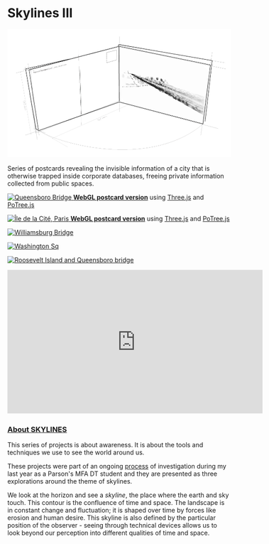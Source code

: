 # Skylines III

![IMAGE](Design/sk03.png)

Series of postcards revealing the invisible information of a city that is otherwise trapped inside corporate databases, freeing private information collected from public spaces.

[ ![Queensboro Bridge](https://farm8.staticflickr.com/7180/14113516245_ec15ab5cd6_b_d.jpg) ](http://patriciogonzalezvivo.com/2014/skylines/queensboro/)
[**WebGL postcard version**](http://patriciogonzalezvivo.com/2014/skylines/queensboro/) using [Three.js](http://threejs.org/) and [PoTree.js](http://potree.org/)

[ ![Île de la Cité, Paris](https://farm3.staticflickr.com/2936/14114245611_0c7b69a0b9_b_d.jpg) ](http://patriciogonzalezvivo.com/2014/skylines/ile-de-la-cite/)
[**WebGL postcard version**](http://patriciogonzalezvivo.com/2014/skylines/ile-de-la-cite/) using [Three.js](http://threejs.org/) and [PoTree.js](http://potree.org/)

[ ![Williamsburg Bridge](https://farm8.staticflickr.com/7298/14134184803_292e0fb3a0_b_d.jpg) ](https://www.flickr.com/photos/106950246@N06/14134184803/)

[ ![Washington Sq](https://farm6.staticflickr.com/5498/13923612140_0abfc6c758_b_d.jpg) ](https://www.flickr.com/photos/106950246@N06/13923612140/)

[ ![Roosevelt Island and Queensboro bridge](https://farm8.staticflickr.com/7401/13926886997_7ec93d13e2_b_d.jpg) ](https://www.flickr.com/photos/106950246@N06/13926886997/)

<div class="video-container">
<iframe src="http://player.vimeo.com/video/89982874" width="575" height="323" frameborder="0" webkitAllowFullScreen mozallowfullscreen allowFullScreen></iframe>
</div>

### [About SKYLINES](http://www.patriciogonzalezvivo.com/2014/skylines/)

This series of projects is about awareness. It is about the tools and techniques we use to see the world around us.

These projects were part of an ongoing [process](http://www.patriciogonzalezvivo.com/2014/skylines/process.php) of investigation during my last year as a Parson's MFA DT student and they are presented as three explorations around the theme of skylines.

We look at the horizon and see a _skyline_, the place where the earth and sky touch. This contour is the confluence of time and space. The landscape is in constant change and fluctuation; it is shaped over time by forces like erosion and human desire. This skyline is also defined by the particular position of the observer - seeing through technical devices allows us to look beyond our perception into different qualities of time and space.

